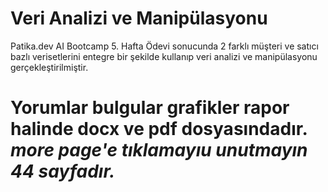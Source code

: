 # Veri Analizi ve Manipülasyonu
Patika.dev AI Bootcamp 5. Hafta Ödevi sonucunda 2 farklı müşteri ve satıcı bazlı verisetlerini entegre bir şekilde kullanıp veri analizi ve manipülasyonu gerçekleştirilmiştir. 
# Yorumlar bulgular grafikler rapor halinde docx ve pdf dosyasındadır. *more page'e tıklamayıu unutmayın 44 sayfadır.* 
